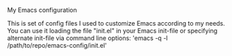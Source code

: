 My Emacs configuration

This is set of config files I used to customize Emacs according to my needs. You can use it loading the file "init.el" in your Emacs init-file or specifying alternate init-file via command line options: 'emacs -q -l /path/to/repo/emacs-config/init.el'
